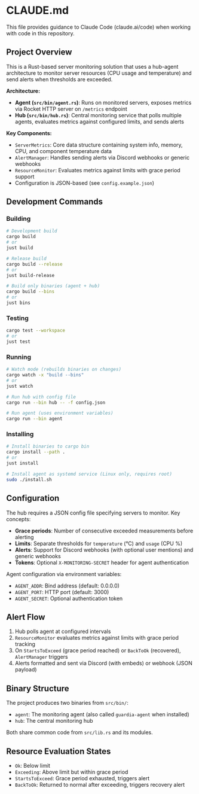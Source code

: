 # CLAUDE.md

This file provides guidance to Claude Code (claude.ai/code) when working with code in this repository.

## Project Overview

This is a Rust-based server monitoring solution that uses a hub-agent architecture to monitor server resources (CPU usage and temperature) and send alerts when thresholds are exceeded.

**Architecture:**
- **Agent (`src/bin/agent.rs`)**: Runs on monitored servers, exposes metrics via Rocket HTTP server on `/metrics` endpoint
- **Hub (`src/bin/hub.rs`)**: Central monitoring service that polls multiple agents, evaluates metrics against configured limits, and sends alerts

**Key Components:**
- `ServerMetrics`: Core data structure containing system info, memory, CPU, and component temperature data
- `AlertManager`: Handles sending alerts via Discord webhooks or generic webhooks
- `ResourceMonitor`: Evaluates metrics against limits with grace period support
- Configuration is JSON-based (see `config.example.json`)

## Development Commands

### Building
```bash
# Development build
cargo build
# or
just build

# Release build
cargo build --release
# or
just build-release

# Build only binaries (agent + hub)
cargo build --bins
# or
just bins
```

### Testing
```bash
cargo test --workspace
# or
just test
```

### Running
```bash
# Watch mode (rebuilds binaries on changes)
cargo watch -x "build --bins"
# or
just watch

# Run hub with config file
cargo run --bin hub -- -f config.json

# Run agent (uses environment variables)
cargo run --bin agent
```

### Installing
```bash
# Install binaries to cargo bin
cargo install --path .
# or
just install

# Install agent as systemd service (Linux only, requires root)
sudo ./install.sh
```

## Configuration

The hub requires a JSON config file specifying servers to monitor. Key concepts:

- **Grace periods**: Number of consecutive exceeded measurements before alerting
- **Limits**: Separate thresholds for `temperature` (°C) and `usage` (CPU %)
- **Alerts**: Support for Discord webhooks (with optional user mentions) and generic webhooks
- **Tokens**: Optional `X-MONITORING-SECRET` header for agent authentication

Agent configuration via environment variables:
- `AGENT_ADDR`: Bind address (default: 0.0.0.0)
- `AGENT_PORT`: HTTP port (default: 3000)
- `AGENT_SECRET`: Optional authentication token

## Alert Flow

1. Hub polls agent at configured intervals
2. `ResourceMonitor` evaluates metrics against limits with grace period tracking
3. On `StartsToExceed` (grace period reached) or `BackToOk` (recovered), `AlertManager` triggers
4. Alerts formatted and sent via Discord (with embeds) or webhook (JSON payload)

## Binary Structure

The project produces two binaries from `src/bin/`:
- `agent`: The monitoring agent (also called `guardia-agent` when installed)
- `hub`: The central monitoring hub

Both share common code from `src/lib.rs` and its modules.

## Resource Evaluation States

- `Ok`: Below limit
- `Exceeding`: Above limit but within grace period
- `StartsToExceed`: Grace period exhausted, triggers alert
- `BackToOk`: Returned to normal after exceeding, triggers recovery alert
